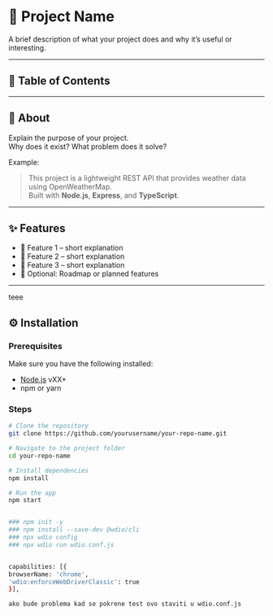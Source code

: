 # 🚀 Project Name

A brief description of what your project does and why it’s useful or interesting.

---

## 📖 Table of Contents


---

## 🧠 About

Explain the purpose of your project.  
Why does it exist? What problem does it solve?

Example:
> This project is a lightweight REST API that provides weather data using OpenWeatherMap.  
> Built with **Node.js**, **Express**, and **TypeScript**.

---

## ✨ Features

- 🔹 Feature 1 – short explanation
- 🔹 Feature 2 – short explanation
- 🔹 Feature 3 – short explanation
- 🔹 Optional: Roadmap or planned features

---

teee
## ⚙️ Installation

### Prerequisites
Make sure you have the following installed:
- [Node.js](https://nodejs.org/) vXX+
- npm or yarn

### Steps
```bash
# Clone the repository
git clone https://github.com/yourusername/your-repo-name.git

# Navigate to the project folder
cd your-repo-name

# Install dependencies
npm install

# Run the app
npm start


### npm init -y
### npm install --save-dev @wdio/cli
### npx wdio config
### npx wdio run wdio.conf.js


capabilities: [{
browserName: 'chrome',
'wdio:enforceWebDriverClassic': true
}],

ako bude problema kad se pokrene test ovo staviti u wdio.conf.js
